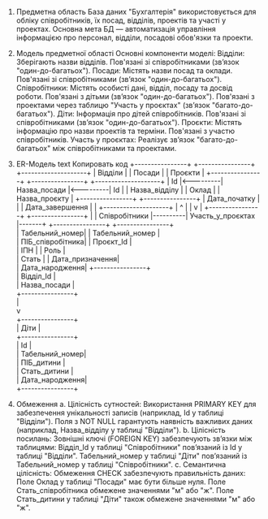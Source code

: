 1. Предметна область
База даних "Бухгалтерія" використовується для обліку співробітників, їх посад, відділів, проектів та участі у проектах. Основна мета БД — автоматизація управління інформацією про персонал, відділи, посадові обов'язки та проекти.

2. Модель предметної області
Основні компоненти моделі:
Відділи:
Зберігають назви відділів.
Пов'язані зі співробітниками (зв’язок "один-до-багатьох").
Посади:
Містять назви посад та оклади.
Пов'язані зі співробітниками (зв’язок "один-до-багатьох").
Співробітники:
Містять особисті дані, відділ, посаду та досвід роботи.
Пов'язані з дітьми (зв’язок "один-до-багатьох").
Пов'язані з проектами через таблицю "Участь у проєктах" (зв’язок "багато-до-багатьох").
Діти:
Інформація про дітей співробітників.
Пов'язані зі співробітниками (зв’язок "один-до-багатьох").
Проєкти:
Містять інформацію про назви проектів та терміни.
Пов'язані з участю співробітників.
Участь у проєктах:
Реалізує зв’язок "багато-до-багатьох" між співробітниками та проектами.
3. ER-Модель
text
Копировать код
+----------------+          +----------------+          +--------------------+
|    Відділи     |          |    Посади      |          |     Проєкти        |
+----------------+          +----------------+          +--------------------+
| Id             |<---------| Назва_посади   |<---------| Id                 |
| Назва_відділу  |          | Оклад          |          | Назва_проєкту      |
+----------------+          +----------------+          | Дата_початку       |
        |                                              | Дата_завершення    |
        |                                              +--------------------+
        |                                              ^
        |                                              |
        v                                              |
+----------------+          +----------------+          |
|  Співробітники |----------| Участь_у_проєктах |-------+
+----------------+          +----------------+         
| Табельний_номер|          | Табельний_номер |         
| ПІБ_співробітника|        | Проєкт_Id       |         
| ІПН            |          | Роль            |         
| Стать          |          | Дата_призначення|         
| Дата_народження|          +----------------+         
| Відділ_Id      |                                      
| Назва_посади   |                                      
+----------------+                                      
        |                                              
        v                                              
+----------------+                                      
|     Діти       |                                      
+----------------+                                      
| Id             |                                      
| Табельний_номер|                                      
| ПІБ_дитини     |                                      
| Стать_дитини   |                                      
| Дата_народження|                                      
+----------------+                                      
4. Обмеження
a. Цілісність сутностей:
Використання PRIMARY KEY для забезпечення унікальності записів (наприклад, Id у таблиці "Відділи").
Поля з NOT NULL гарантують наявність важливих даних (наприклад, Назва_відділу у таблиці "Відділи").
b. Цілісність посилань:
Зовнішні ключі (FOREIGN KEY) забезпечують зв’язки між таблицями:
Відділ_Id у таблиці "Співробітники" пов’язаний із Id у таблиці "Відділи".
Табельний_номер у таблиці "Діти" пов’язаний із Табельний_номер у таблиці "Співробітники".
c. Семантична цілісність:
Обмеження CHECK забезпечують правильність даних:
Поле Оклад у таблиці "Посади" має бути більше нуля.
Поле Стать_співробітника обмежене значеннями "м" або "ж".
Поле Стать_дитини у таблиці "Діти" також обмежене значеннями "м" або "ж".
